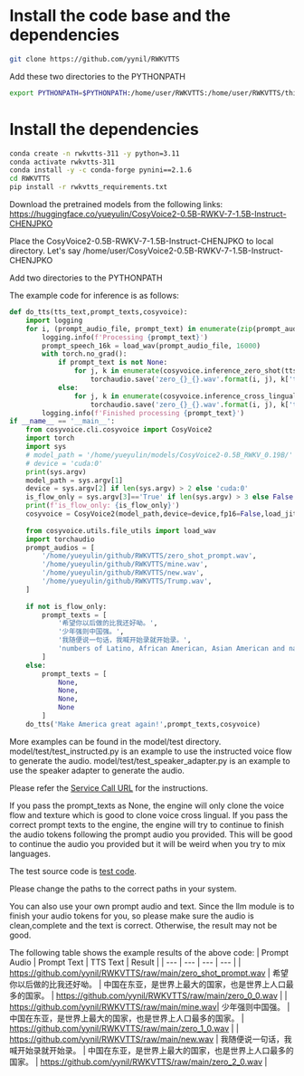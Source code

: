 # Install the code base and the dependencies
```bash
git clone https://github.com/yynil/RWKVTTS
```
Add these two directories to the PYTHONPATH
```bash
export PYTHONPATH=$PYTHONPATH:/home/user/RWKVTTS:/home/user/RWKVTTS/third_party
```
# Install the dependencies
```bash
conda create -n rwkvtts-311 -y python=3.11
conda activate rwkvtts-311
conda install -y -c conda-forge pynini==2.1.6
cd RWKVTTS
pip install -r rwkvtts_requirements.txt
``` 

Download the pretrained models from the following links:
https://huggingface.co/yueyulin/CosyVoice2-0.5B-RWKV-7-1.5B-Instruct-CHENJPKO

Place the CosyVoice2-0.5B-RWKV-7-1.5B-Instruct-CHENJPKO to local directory. Let's say /home/user/CosyVoice2-0.5B-RWKV-7-1.5B-Instruct-CHENJPKO

Add two directories to the PYTHONPATH

The example code for inference is as follows:
```python
def do_tts(tts_text,prompt_texts,cosyvoice):
    import logging
    for i, (prompt_audio_file, prompt_text) in enumerate(zip(prompt_audios, prompt_texts)):
        logging.info(f'Processing {prompt_text}')
        prompt_speech_16k = load_wav(prompt_audio_file, 16000)
        with torch.no_grad():
            if prompt_text is not None:
                for j, k in enumerate(cosyvoice.inference_zero_shot(tts_text,prompt_text, prompt_speech_16k, stream=False,speed=1)):
                    torchaudio.save('zero_{}_{}.wav'.format(i, j), k['tts_speech'], cosyvoice.sample_rate)
            else:
                for j, k in enumerate(cosyvoice.inference_cross_lingual(tts_text, prompt_speech_16k, stream=False,speed=1)):
                    torchaudio.save('zero_{}_{}.wav'.format(i, j), k['tts_speech'], cosyvoice.sample_rate)
        logging.info(f'Finished processing {prompt_text}')
if __name__ == '__main__':
    from cosyvoice.cli.cosyvoice import CosyVoice2
    import torch
    import sys
    # model_path = '/home/yueyulin/models/CosyVoice2-0.5B_RWKV_0.19B/'
    # device = 'cuda:0'
    print(sys.argv)
    model_path = sys.argv[1]
    device = sys.argv[2] if len(sys.argv) > 2 else 'cuda:0'
    is_flow_only = sys.argv[3]=='True' if len(sys.argv) > 3 else False
    print(f'is_flow_only: {is_flow_only}')
    cosyvoice = CosyVoice2(model_path,device=device,fp16=False,load_jit=False)
    
    from cosyvoice.utils.file_utils import load_wav
    import torchaudio
    prompt_audios = [
        '/home/yueyulin/github/RWKVTTS/zero_shot_prompt.wav',
        '/home/yueyulin/github/RWKVTTS/mine.wav',
        '/home/yueyulin/github/RWKVTTS/new.wav',
        '/home/yueyulin/github/RWKVTTS/Trump.wav',
    ]
    
    if not is_flow_only:
        prompt_texts = [
            '希望你以后做的比我还好呦。',
            '少年强则中国强。',
            '我随便说一句话，我喊开始录就开始录。',
            'numbers of Latino, African American, Asian American and native American voters.'
        ]
    else:
        prompt_texts = [
            None,
            None,
            None,
            None
        ]
    do_tts('Make America great again!',prompt_texts,cosyvoice)
```
More examples can be found in the model/test directory.
model/test/test_instructed.py is an example to use the instructed voice flow to generate the audio.
model/test/test_speaker_adapter.py is an example to use the speaker adapter to generate the audio.

Please refer the [Service Call URL](service/README.md) for the instructions.

If you pass the prompt_texts as None, the engine will only clone the voice flow and texture which is good to clone voice cross lingual. If you pass the correct prompt texts to the engine, the engine will try to continue to finish the audio tokens following the prompt audio you provided. This will be good to continue the audio you provided but it will be weird when you try to mix languages. 

The test source code is [test code](model/test/test_initialize.py).

Please change the paths to the correct paths in your system.

You can also use your own prompt audio and text. Since the llm module is to finish your audio tokens for you, so please make sure the audio is clean,complete and the text is correct. Otherwise, the result may not be good.

The following table shows the example results of the above code:
| Prompt Audio | Prompt Text | TTS Text | Result |
| --- | --- | --- | --- |
| https://github.com/yynil/RWKVTTS/raw/main/zero_shot_prompt.wav | 希望你以后做的比我还好呦。 | 中国在东亚，是世界上最大的国家，也是世界上人口最多的国家。 | https://github.com/yynil/RWKVTTS/raw/main/zero_0_0.wav |
| https://github.com/yynil/RWKVTTS/raw/main/mine.wav| 少年强则中国强。 | 中国在东亚，是世界上最大的国家，也是世界上人口最多的国家。 | https://github.com/yynil/RWKVTTS/raw/main/zero_1_0.wav |
| https://github.com/yynil/RWKVTTS/raw/main/new.wav | 我随便说一句话，我喊开始录就开始录。 | 中国在东亚，是世界上最大的国家，也是世界上人口最多的国家。 | https://github.com/yynil/RWKVTTS/raw/main/zero_2_0.wav |
